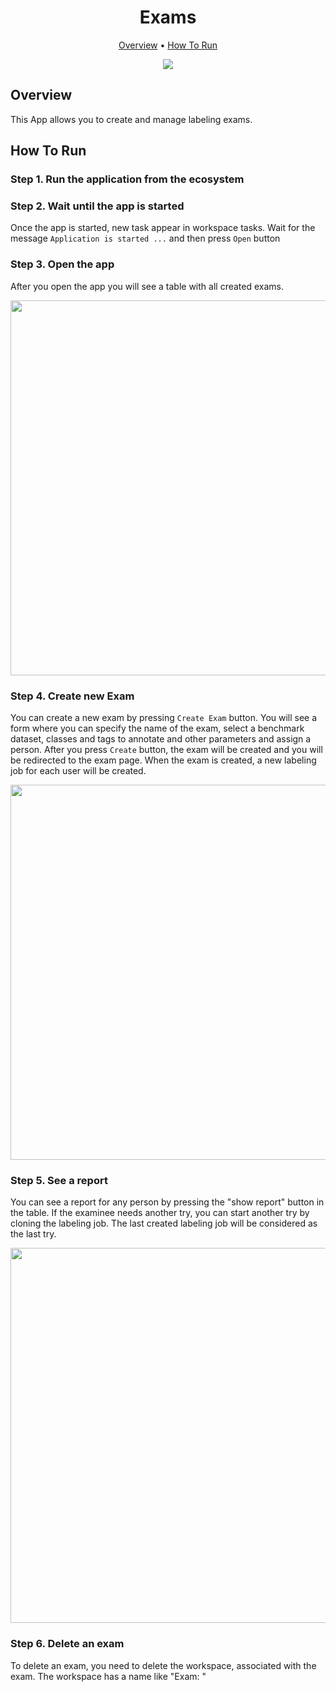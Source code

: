 <div align="center" markdown> 

# Exams
  
<p align="center">

  <a href="#Overview">Overview</a> •
  <a href="#How-To-Run">How To Run</a>
</p>

[![](https://img.shields.io/badge/slack-chat-green.svg?logo=slack)](https://supervise.ly/slack)


</div>

## Overview

This App allows you to create and manage labeling exams. 

## How To Run

### Step 1. Run the application from the ecosystem

### Step 2. Wait until the app is started
Once the app is started, new task appear in workspace tasks. Wait for the message `Application is started ...` and then press `Open` button

### Step 3. Open the app
After you open the app you will see a table with all created exams.

<img src="https://github.com/supervisely-ecosystem/exams/assets/61844772/0d650534-d779-4595-99fc-57f76d57c7d0" width="600"/>

### Step 4. Create new Exam
You can create a new exam by pressing `Create Exam` button. You will see a form where you can specify the name of the exam, select a benchmark dataset, classes and tags to annotate and other parameters and assign a person. After you press `Create` button, the exam will be created and you will be redirected to the exam page. When the exam is created, a new labeling job for each user will be created.

<img src="https://github.com/supervisely-ecosystem/exams/assets/61844772/c5c1381c-a6b2-4aef-823a-e74700227791" width="600"/>

### Step 5. See a report
You can see a report for any person by pressing the "show report" button in the table. If the examinee needs another try, you can start another try by cloning the labeling job. The last created labeling job will be considered as the last try.

<img src="https://github.com/supervisely-ecosystem/exams/assets/61844772/fe061670-0273-41b3-a4a9-fec1fe5959e4" width="600"/>

### Step 6. Delete an exam
To delete an exam, you need to delete the workspace, associated with the exam. The workspace has a name like "Exam: <exam name>"

